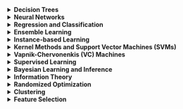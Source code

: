 <details>
<summary>
<b>Decision Trees</b>
<br>
</summary>

## What are Decision Trees?
Decision trees are a popular and easy-to-understand machine learning algorithm used for both classification and regression tasks. They work by recursively splitting the input data into subsets based on the values of the input features, and then making a decision based on the majority class or average value in each subset.

### Advantages of Decision Trees
    a. Interpretability: Decision trees are simple to understand and interpret, making them ideal for situations where transparency and explainability are important.

    b. Handling of both numerical and categorical data: Decision trees can handle both continuous and discrete input features, simplifying the preprocessing steps.

    c. Non-parametric: Decision trees are non-parametric, meaning they make no assumptions about the underlying distribution of the data, which can be advantageous when dealing with non-linear relationships.

    d. Handling missing values: Decision trees can handle missing data gracefully by using surrogate splits, which enable them to continue building the tree even when data is incomplete.

### Disadvantages of Decision Trees
    a. Overfitting: Decision trees are prone to overfitting, especially when the tree is deep. This can be mitigated by pruning techniques or setting a maximum depth.

    b. Sensitivity to small changes in data: Decision trees can be sensitive to small changes in the training data, which may result in entirely different trees being built.

    c. Greedy algorithm: The splitting criteria used in decision trees are based on a greedy algorithm, meaning they optimize for the best split at each step, which may not lead to the globally optimal tree.

## Limitations of Related Algorithms
    a. Random Forests: A popular ensemble method that builds multiple decision trees and combines their predictions. While it reduces overfitting and increases accuracy, it sacrifices interpretability, as the ensemble model becomes harder to interpret than a single decision tree.

    b. Gradient Boosted Machines (GBMs): Another ensemble method that builds decision trees sequentially, where each tree tries to correct the errors made by the previous one. GBMs can achieve high accuracy but can be more prone to overfitting, and they require careful tuning of hyperparameters. Additionally, they also sacrifice interpretability.

Decision trees are a versatile and interpretable machine learning algorithm, suitable for a variety of tasks. However, they can suffer from overfitting and sensitivity to small changes in data. Ensemble methods like Random Forests and GBMs help mitigate some of these issues but come with their own limitations, such as reduced interpretability and increased complexity.
</details>

<details>
<summary>
<b>Neural Networks</b>
</summary>

# What are Neural Networks?
Neural networks are a class of machine learning models inspired by the structure and function of biological neural networks. They consist of interconnected layers of artificial neurons, which are used to model complex relationships between input features and output predictions. Neural networks can be used for a wide range of tasks, including classification, regression, and unsupervised learning.

### Advantages of Neural Networks
    a. Universal approximators: Neural networks have the capability to approximate any continuous function, given a sufficiently large number of neurons and layers.

    b. Handling large-scale data: Neural networks can effectively handle large datasets and high-dimensional input spaces, making them suitable for tasks like image recognition and natural language processing.

    c. Robustness to noise: Neural networks can be robust to noise in the data, as they can learn to recognize patterns even when data is noisy or incomplete.

    d. Parallel processing: Neural networks can leverage the parallel processing capabilities of modern hardware (e.g., GPUs) to perform computations more efficiently.

### Disadvantages of Neural Networks
    a. Black-box models: Neural networks are often considered "black-box" models, as their inner workings can be difficult to interpret and explain, which may not be ideal in situations where transparency is important.

    b. Overfitting: Neural networks can be prone to overfitting, especially when they have a large number of parameters. This can be mitigated through techniques like regularization, early stopping, and dropout.

    c. Computational complexity: Training and deploying neural networks can be computationally expensive, especially for large models and datasets.

    d. Hyperparameter tuning: Neural networks often require careful tuning of hyperparameters (e.g., learning rate, network architecture, and activation functions), which can be time-consuming and challenging.

## Limitations of Related Algorithms
    a. Convolutional Neural Networks (CNNs): Specialized for grid-like data (e.g., images), CNNs utilize convolutional layers to learn local patterns. They achieve state-of-the-art performance in image recognition tasks, but their complexity and large number of parameters can make them resource-intensive to train and deploy.

    b. Recurrent Neural Networks (RNNs): Designed to handle sequential data (e.g., time series or text), RNNs can model temporal dependencies but can suffer from the vanishing or exploding gradient problem, which can make training challenging. Long Short-Term Memory (LSTM) and Gated Recurrent Unit (GRU) networks are variations of RNNs that help address this issue but may still be computationally expensive.

Neural networks are a powerful and versatile class of machine learning models capable of handling complex relationships and large-scale data. However, they have some drawbacks, including being black-box models, being prone to overfitting, and having high computational complexity. Specialized variants like CNNs and RNNs have their own limitations and may be more suitable for specific tasks.
</details>

<details>
<summary>
<b>Regression and Classification</b>
</summary>

# What are Regression and Classification?
Regression and classification are two fundamental types of supervised learning tasks in machine learning. In supervised learning, a model is trained using labeled data, where each data point has an associated target value or class label.

    a. Regression: Regression tasks involve predicting a continuous target variable based on input features. The goal is to learn the relationship between the input features and the target variable. Common regression algorithms include linear regression, ridge regression, and support vector regression.

    b. Classification: Classification tasks involve predicting the class label of an input data point based on its features. The goal is to learn the decision boundaries that separate different classes in the feature space. Common classification algorithms include logistic regression, k-nearest neighbors, and support vector machines.

### Advantages of Regression and Classification
    a. Wide applicability: Regression and classification are applicable to a broad range of problems and domains, from predicting house prices to diagnosing medical conditions.

    b. Simple to complex models: Both regression and classification tasks can be approached with a variety of models, ranging from simple linear models to complex deep learning architectures, depending on the problem and data.

    c. Interpretability: Many regression and classification algorithms, such as linear and logistic regression, offer interpretable models that can provide insights into the relationships between input features and target variables.

### Disadvantages of Regression and Classification
    a. Feature engineering: Effective regression and classification models may require careful feature engineering, which involves selecting, transforming, and combining input features to improve model performance.

    b. Imbalanced data: Classification tasks with imbalanced class distributions can lead to poor model performance, as the model may be biased towards the majority class. Techniques such as resampling or cost-sensitive learning can help address this issue.

    c. Assumptions: Some regression and classification algorithms make assumptions about the underlying data distribution, linearity, or independence of features. Violating these assumptions may lead to poor model performance.

## Limitations of Related Algorithms
    a. Linear regression: Assumes a linear relationship between input features and the target variable, which may not hold for more complex relationships.

    b. Logistic regression: Assumes that the log-odds of the target variable are linearly related to the input features, which may not hold for more complex decision boundaries.

    c. k-nearest neighbors: Sensitive to the choice of the number of neighbors (k) and distance metric, and can be computationally expensive for large datasets.

Regression and classification are fundamental supervised learning tasks with wide applicability across various domains. While they have some disadvantages, such as the need for feature engineering and potential issues with imbalanced data, they can be approached with a variety of models that offer varying levels of complexity and interpretability. The choice of algorithm depends on the specific problem, data, and desired level of model complexity.
</details>

<details>
<summary>
<b>Ensemble Learning</b>
</summary>

# What is Ensemble Learning?
Ensemble learning is a machine learning technique that combines multiple models (called base learners) to improve predictive performance. The idea is that the combined predictions of several models are often more accurate and robust than the prediction of a single model. Common ensemble learning methods include bagging, boosting, and stacking.

### Advantages of Ensemble Learning
    a. Improved accuracy: Ensemble methods often yield higher accuracy than individual models, as they can capture diverse patterns in the data and reduce the likelihood of overfitting.

    b. Robustness: By combining the predictions of multiple models, ensemble methods can be more robust to noise, outliers, and model-specific errors.

    c. Handling diverse data: Ensemble learning can effectively handle diverse datasets, as each base learner can be trained on a specific subset of data or focus on a particular aspect of the problem.

    d. Flexibility: Ensemble methods can combine different types of models, allowing for the exploration of various model architectures and the incorporation of domain-specific knowledge.

### Disadvantages of Ensemble Learning
    a. Increased complexity: Ensemble methods typically require training multiple models, which can lead to increased computational complexity and longer training times.

    b. Reduced interpretability: Ensembles of multiple models are generally less interpretable than individual models, making it more challenging to understand and explain the decision-making process.

    c. Hyperparameter tuning: Ensemble learning methods often involve additional hyperparameters (e.g., the number of base learners or the combination strategy), which may require careful tuning for optimal performance.

### Limitations of Related Algorithms
    a. Bagging (Bootstrap Aggregating): Bagging reduces variance by averaging the predictions of multiple base learners, each trained on a random subset of the data with replacement. While it can improve the stability and accuracy of unstable models like decision trees, it may not be as effective with more stable models or when dealing with high bias.

    b. Boosting: Boosting is an iterative process that combines multiple weak learners into a strong learner by assigning weights to the training instances and updating them at each iteration. Boosting can achieve high accuracy but can be more prone to overfitting, especially when using complex base learners, and requires careful tuning of hyperparameters.

    c. Stacking: Stacking combines the predictions of multiple base learners using another model (called a meta-learner) trained on their outputs. The performance of stacking depends on the choice of base learners and the meta-learner, and the method can be computationally expensive.

Ensemble learning is a powerful technique that combines multiple models to improve predictive performance and robustness. However, it has some disadvantages, such as increased complexity and reduced interpretability. The choice of ensemble method depends on the specific problem, data, and desired trade-offs between accuracy and complexity.
</details>

<details>
<summary>
<b>Instance-based Learning</b>
</summary>

# What is Instance-based Learning?
Instance-based learning, also known as memory-based learning or lazy learning, is a family of machine learning algorithms that make predictions based on the similarity between a new input instance and the instances in the training dataset. Instead of constructing an explicit model during the training phase, instance-based learners store the training instances in memory and use them to make predictions on new data. One popular instance-based learning algorithm is k-Nearest Neighbors (k-NN).

### Advantages of Instance-based Learning
    a. Easy implementation: Instance-based learning algorithms, such as k-NN, are relatively simple to implement and understand.

    b. Adaptive: Instance-based learners can adapt to new data easily, as they do not require retraining of the entire model when new instances are added.

    c. Non-parametric: Instance-based learning is non-parametric, meaning it makes no assumptions about the underlying data distribution, which can be advantageous when dealing with non-linear relationships.

    d. Handling noisy data: Instance-based learning can be robust to noisy data, as the influence of noise can be reduced by averaging the predictions of multiple neighbors.

### Disadvantages of Instance-based Learning
    a. Computationally expensive: Instance-based learning can be computationally expensive, especially for large datasets, as it requires calculating the distance between the new instance and all stored instances to make a prediction.

    b. Sensitive to the choice of distance metric and parameters: The performance of instance-based learning algorithms can be highly dependent on the choice of distance metric and parameters (e.g., the number of neighbors in k-NN).

    c. Memory requirements: Since instance-based learning algorithms store the entire training dataset in memory, they can have high memory requirements, especially for large datasets.

    d. Curse of dimensionality: Instance-based learning methods can suffer from the curse of dimensionality, as the distance metrics used become less meaningful in high-dimensional spaces. Dimensionality reduction techniques can help mitigate this issue.

### Limitations of Related Algorithms
    a. k-Nearest Neighbors: k-NN is sensitive to the choice of the number of neighbors (k) and the distance metric. It can be computationally expensive for large datasets and may require feature scaling or dimensionality reduction for optimal performance.

    b. Local Weighted Regression: Local weighted regression is an instance-based method for regression tasks that assigns weights to training instances based on their distance to the query point. It can adapt to local variations in the data but can be computationally expensive and sensitive to the choice of kernel and bandwidth.

Instance-based learning is a family of machine learning algorithms that make predictions based on the similarity between instances. They offer several advantages, such as easy implementation and adaptability to new data, but also have some disadvantages, including computational expense and sensitivity to distance metrics and parameters. The choice of instance-based learning algorithm depends on the specific problem, data, and desired trade-offs between computational efficiency and adaptability.
</details>

<details>
<summary>
<b>Kernel Methods and Support Vector Machines (SVMs)</b>
</summary>

# What are Kernel Methods and Support Vector Machines?
Kernel methods are a class of machine learning algorithms that employ kernel functions to implicitly transform input data into higher-dimensional spaces, enabling them to capture complex, non-linear relationships between input features and target variables. Support Vector Machines (SVMs) are a popular example of kernel methods, used for both classification and regression tasks.

Support Vector Machines (SVMs): SVMs are a supervised learning technique that constructs a decision boundary (or hyperplane) to separate different classes or predict target values. In the case of non-linearly separable data, SVMs employ kernel functions to map the input data into higher-dimensional spaces, where a linear decision boundary can be more easily found.

### Advantages of Kernel Methods and SVMs
    a. High accuracy: SVMs often achieve high accuracy in classification and regression tasks, especially when an appropriate kernel function is used.

    b. Robust to overfitting: SVMs are robust to overfitting, particularly in high-dimensional spaces, due to their objective of maximizing the margin between classes.

    c. Handling non-linear relationships: Kernel methods, including SVMs, can effectively handle non-linear relationships in data by mapping the input features to higher-dimensional spaces.

    d. Sparse solutions: The SVM solution relies on a subset of the training instances called support vectors, leading to sparse and computationally efficient representations.

### Disadvantages of Kernel Methods and SVMs
    a. Choice of kernel and parameters: The performance of kernel methods, including SVMs, is highly dependent on the choice of kernel function and its parameters. Finding the optimal kernel and parameters can be challenging and time-consuming.

    b. Scalability: SVMs can be computationally expensive for large datasets, as the training complexity scales with the number of support vectors, which can grow with the size of the dataset.

    c. Interpretability: SVMs, particularly with non-linear kernels, can be difficult to interpret and explain, as the decision boundary may not have a straightforward relationship with the input features.

### Limitations of Related Algorithms
    a. Kernel Ridge Regression: Kernel ridge regression is a kernelized version of ridge regression that can handle non-linear relationships. However, it can be computationally expensive for large datasets, as it requires the inversion of a kernel matrix.

    b. Kernel PCA: Kernel PCA is a non-linear dimensionality reduction technique that employs kernel functions to perform principal component analysis in higher-dimensional spaces. While it can capture non-linear relationships, it may require careful selection of the kernel function and its parameters.

Kernel methods and support vector machines are powerful techniques for handling complex, non-linear relationships in machine learning tasks. They offer high accuracy and robustness to overfitting but can be sensitive to the choice of kernel function and its parameters. Additionally, they may be computationally expensive for large datasets and may have reduced interpretability compared to linear models. The choice of kernel method or SVM depends on the specific problem, data, and desired trade-offs between accuracy, complexity, and interpretability.
</details>

<details>
<summary>
<b>Vapnik-Chervonenkis (VC) Machines</b>
</summary>

Vapnik-Chervonenkis (VC) Dimension
The VC dimension, named after Vladimir Vapnik and Alexey Chervonenkis, is a measure of the capacity or complexity of a model or hypothesis class in statistical learning theory. It is used to quantify the expressive power of a model, which is essential for understanding its ability to generalize to new data.

The VC dimension is defined as the largest number of data points that can be shattered (i.e., correctly separated or classified) by a model or hypothesis class. A higher VC dimension implies a more expressive and flexible model, which can fit more complex relationships in the data.

However, a high VC dimension can also lead to overfitting, as the model may capture noise in the training data instead of the underlying patterns. Balancing the VC dimension and the complexity of the model is crucial for achieving good generalization performance.
</details>

<details>
<summary>
<b>Supervised Learning</b>
</summary>

# What is Supervised Learning?
Supervised learning is a type of machine learning where a model is trained using a labeled dataset, which consists of input features and their corresponding target variables or class labels. The goal of supervised learning is to learn a mapping from input features to the target variable or class label, allowing the model to make accurate predictions on new, unseen data. Supervised learning can be further divided into two main categories: regression and classification.

    a. Regression: In regression tasks, the target variable is continuous, and the goal is to predict a numerical value based on input features. Examples include predicting house prices, stock prices, or temperatures.

    b. Classification: In classification tasks, the target variable is categorical, and the goal is to predict the class label of an input instance based on its features. Examples include spam email detection, handwritten digit recognition, or medical diagnosis.

### Advantages of Supervised Learning
    a. Predictive power: Supervised learning models can achieve high predictive accuracy on a wide range of problems, given a sufficient amount of labeled data and appropriate algorithm selection.

    b. Applicability: Supervised learning is applicable across diverse domains, from finance and healthcare to natural language processing and computer vision.

    c. Model interpretability: Some supervised learning algorithms, such as linear regression and decision trees, provide interpretable models that can reveal insights into the relationships between input features and target variables.

### Disadvantages of Supervised Learning
    a. Labeling effort: Supervised learning relies on labeled data, which can be time-consuming and costly to obtain, especially for large datasets or when domain expertise is required.

    b. Overfitting: Supervised learning models can overfit the training data, especially when the model complexity is high or the amount of training data is limited. Overfitting occurs when the model captures noise in the training data instead of the underlying patterns and generalizes poorly to new data.

    c. Imbalanced data: Classification tasks with imbalanced class distributions can lead to biased models that favor the majority class. Techniques such as resampling or cost-sensitive learning can be employed to address this issue.

Supervised learning is a widely applicable machine learning paradigm that learns from labeled data to make predictions on new, unseen data. It offers high predictive accuracy and can be applied across various domains. However, supervised learning has some disadvantages, such as the need for labeled data, the risk of overfitting, and potential issues with imbalanced data. The choice of supervised learning algorithm depends on the specific problem, the nature of the data, and the desired model complexity and interpretability.
</details>

<details>
<summary>
<b>Bayesian Learning and Inference</b>
</summary>

# What is Bayesian Learning and Inference?
Bayesian learning and inference is a probabilistic approach to machine learning and statistics based on Bayes' theorem. It provides a framework for updating beliefs and making predictions by incorporating new evidence in the form of observed data. Bayesian methods explicitly model the uncertainty in the parameters and predictions, which allows them to adapt as more data becomes available.

Bayes' theorem relates the conditional probabilities of the model parameters (or hypotheses) and the observed data:

`P(parameters | data) = (P(data | parameters) * P(parameters)) / P(data)`

where:
`P(parameters | data)` is the posterior probability, representing our updated belief about the parameters given the observed data.
`P(data | parameters)` is the likelihood, representing the probability of observing the data given the parameters.
`P(parameters)` is the prior probability, representing our initial belief about the parameters before observing the data.
`P(data)` is the marginal likelihood or evidence, representing the probability of the data across all possible parameter values.

### Advantages of Bayesian Learning and Inference
    a. Probabilistic interpretation: Bayesian methods provide a principled way to reason about uncertainty, offering probabilistic estimates of parameters and predictions.

    b. Adaptability: Bayesian models can adapt to new data as it becomes available, updating their beliefs and predictions accordingly.

    c. Incorporating prior knowledge: Bayesian methods allow for the incorporation of prior knowledge or domain expertise in the form of prior probabilities, which can improve predictions, especially when data is limited.

    d. Model comparison and selection: Bayesian methods can be used for model comparison and selection, by comparing the marginal likelihoods (or Bayesian factors) of different models.

### Disadvantages of Bayesian Learning and Inference
    a. Computational complexity: Bayesian methods can be computationally expensive, particularly for high-dimensional or complex models. Approximate inference techniques, such as Markov Chain Monte Carlo (MCMC) or Variational Inference, are often required to overcome this issue.

    b. Choice of prior: The choice of the prior distribution can be subjective and may influence the results, especially when the amount of data is limited. Uninformative or weakly informative priors are often used to minimize the impact of the prior on the posterior distribution.

### Limitations of Related Algorithms
    a. Bayesian networks: Bayesian networks are graphical models that represent probabilistic relationships among a set of variables. They can be used for reasoning and inference in uncertain domains but can become computationally expensive for large networks or when dealing with continuous variables.

    b. Naïve Bayes classifier: The naïve Bayes classifier is a simple Bayesian classifier based on the assumption of conditional independence between features given the class label. While it is computationally efficient and performs well in many cases, its strong independence assumption can lead to suboptimal performance when features are correlated.

Bayesian learning and inference is a probabilistic approach to machine learning and statistics that offers a principled way to reason about uncertainty, adapt to new data, and incorporate prior knowledge. However, Bayesian methods can be computationally expensive and may be sensitive to the choice of prior distribution. The choice of Bayesian algorithm depends on the specific problem, the nature of the data, and the desired trade-offs between computational efficiency and probabilistic interpretation.
</details>

<details>
<summary>
<b>Information Theory</b>
</summary>

# What is Information Theory?
Information theory, founded by Claude Shannon in 1948, is a branch of applied mathematics and electrical engineering that deals with the quantification, storage, and communication of information. The primary goal of information theory is to study the fundamental limits of data compression and reliable transmission of information across noisy channels. Some key concepts in information theory include entropy, mutual information, and channel capacity.

## Key Concepts in Information Theory
    a. Entropy: Entropy measures the amount of uncertainty or randomness in a random variable. It quantifies the average information content of the possible outcomes and provides a lower bound on the average number of bits needed to encode the outcomes. In the context of machine learning, entropy is often used as a measure of impurity or disorder in data, such as in decision tree algorithms.

    b. Mutual Information: Mutual information measures the amount of information shared between two random variables. It quantifies the reduction in uncertainty about one variable given the knowledge of the other variable. In machine learning, mutual information can be used for feature selection by identifying the most informative features with respect to the target variable.

    c. Channel Capacity: Channel capacity represents the maximum rate at which information can be reliably transmitted across a noisy communication channel, given the channel's noise characteristics. Shannon's channel capacity theorem states that reliable communication is possible as long as the transmission rate is below the channel capacity and an appropriate coding scheme is used.

### Applications of Information Theory in Machine Learning
    a. Feature selection: Information theoretic measures, such as mutual information, can be used to rank and select the most informative features for a given machine learning task.

    b. Model evaluation: Information theoretic criteria, like the Akaike Information Criterion (AIC) and Bayesian Information Criterion (BIC), can be used for model selection and evaluation by balancing model complexity and goodness of fit.

    c. Data compression: Information theory provides the foundation for lossless data compression algorithms, such as Huffman coding and arithmetic coding, which can be used to store and transmit data more efficiently.

    d. Deep learning: Concepts from information theory, like entropy and mutual information, have been applied to understand the behavior and optimization of deep neural networks.

Information theory is a field that focuses on the quantification, storage, and communication of information. Its key concepts, such as entropy, mutual information, and channel capacity, provide insights into the limits of data compression and reliable transmission. Information theory has several applications in machine learning, including feature selection, model evaluation, data compression, and deep learning.
</details>

<details>
<summary>
<b>Randomized Optimization</b>
</summary>

# What is Randomized Optimization?
Randomized optimization refers to a class of optimization algorithms that rely on random sampling or stochastic processes to find the global or near-global optima of an objective function. These algorithms are particularly useful for solving complex optimization problems where the objective function is non-convex, discontinuous, or has multiple local optima. Randomized optimization techniques can help overcome some of the limitations of deterministic optimization methods, such as getting trapped in local optima or being sensitive to the initial conditions.

## Examples of Randomized Optimization Algorithms
    a. Simulated Annealing: Simulated annealing is inspired by the annealing process in metallurgy, where a material is slowly cooled to reduce its defects and improve its structure. The algorithm explores the search space by accepting both improvements and occasional worsening moves, with the probability of accepting worsening moves decreasing over time. This allows the algorithm to escape local optima and explore the search space more effectively.

    b. Genetic Algorithms: Genetic algorithms are inspired by the process of natural selection and evolution. They maintain a population of candidate solutions and evolve it over time by applying genetic operators such as mutation, crossover, and selection. Genetic algorithms are useful for searching large, complex spaces and can be applied to a wide range of optimization problems.

    c. Particle Swarm Optimization: Particle swarm optimization is inspired by the social behavior of birds or fish in a flock or school. The algorithm maintains a swarm of particles, each representing a candidate solution, that move through the search space based on their own best position and the best position found by the entire swarm. The particles cooperatively explore the search space and converge towards the global optimum.

    d. Random Search: Random search is a simple stochastic optimization method that generates random samples within the search space and evaluates the objective function at those points. Although it lacks the guided exploration of more sophisticated algorithms, random search can be effective for some problems, particularly when combined with local search methods.

### Advantages of Randomized Optimization
    a. Exploration and exploitation: Randomized optimization algorithms balance exploration (searching the entire search space) and exploitation (focusing on promising areas), which can lead to more effective searches for global optima.

    b. Robustness to local optima: Randomized optimization methods are less likely to get trapped in local optima compared to deterministic methods, as they incorporate randomness to explore different areas of the search space.

    c. Flexibility: Randomized optimization algorithms can be applied to a wide range of optimization problems, including those with non-convex, discontinuous, or noisy objective functions.

### Disadvantages of Randomized Optimization
    a. Convergence speed: Randomized optimization methods can be slower to converge than deterministic methods, as they rely on random sampling or stochastic processes.

    b. Parameter tuning: Many randomized optimization algorithms have parameters that need to be tuned, such as the cooling schedule in simulated annealing or the mutation and crossover rates in genetic algorithms. Finding the optimal parameter settings can be challenging and time-consuming.

    c. No guarantee of finding the global optimum: Although randomized optimization methods are generally more robust to local optima than deterministic methods, they do not guarantee finding the global optimum in all cases.

Randomized optimization techniques provide a powerful approach to solving complex optimization problems by incorporating randomness and stochastic processes. They offer advantages such as robustness to local optima, flexibility, and a balance between exploration and exploitation. However, they may have slower convergence speeds and require parameter tuning. The choice of randomized optimization algorithm depends on the specific problem, the nature of the objective function, and the desired trade-offs between convergence speed and robustness to local optima.
</details>

<details>
<summary>
<b>Clustering</b>
</summary>

# What is Clustering?
Clustering is an unsupervised learning technique used to group similar data points together based on their features. The goal of clustering is to identify underlying patterns or structures in the data without relying on any prior knowledge of class labels or target variables. Clustering has a wide range of applications, including customer segmentation, anomaly detection, image segmentation, and document categorization.

## Common Clustering Algorithms
    a. K-means: K-means is a partition-based clustering algorithm that aims to minimize the sum of squared distances between data points and their corresponding cluster centroids. It initializes K centroids randomly, assigns each data point to the nearest centroid, and iteratively updates the centroids until convergence. K-means is computationally efficient but is sensitive to the initial centroids and the choice of K.

    b. Hierarchical Clustering: Hierarchical clustering creates a tree-like structure of nested clusters, represented as a dendrogram. It can be either agglomerative (bottom-up) or divisive (top-down). Agglomerative hierarchical clustering starts with each data point as a separate cluster and iteratively merges the closest clusters until a single cluster remains. Divisive hierarchical clustering starts with all data points in a single cluster and iteratively splits the clusters until each data point forms its own cluster.

    c. DBSCAN (Density-Based Spatial Clustering of Applications with Noise): DBSCAN is a density-based clustering algorithm that identifies clusters based on the density of data points in the feature space. It defines a cluster as a dense region of points separated by areas of lower point density. DBSCAN is robust to noise, can detect clusters of varying shapes and sizes, and does not require specifying the number of clusters in advance.

### Advantages of Clustering
    a. Unsupervised learning: Clustering can reveal hidden structures and patterns in the data without requiring labeled data or prior knowledge of the target variables.

    b. Flexibility: Clustering algorithms can be applied to a wide range of data types and domains, including images, text, and numeric data.

    c. Scalability: Some clustering algorithms, such as K-means and DBSCAN, can scale to large datasets and handle high-dimensional feature spaces.

### Disadvantages of Clustering
    a. Determining the number of clusters: In some clustering algorithms, like K-means, the choice of the number of clusters (K) can be challenging and may require domain knowledge or additional techniques, such as the elbow method or silhouette analysis.

    b. Sensitivity to initial conditions: Some clustering algorithms, such as K-means, are sensitive to initial conditions, which can lead to different clustering results depending on the initialization of centroids.

    c. Assumptions about cluster shapes: Clustering algorithms often make assumptions about the shapes, sizes, or densities of clusters. For example, K-means assumes that clusters are spherical and of similar sizes, which may not hold true for all datasets.

Clustering is an unsupervised learning technique used to group similar data points together based on their features. It has a wide range of applications and can be performed using various algorithms, each with its advantages and disadvantages. The choice of clustering algorithm depends on the specific problem, the nature of the data, and the desired characteristics of the resulting clusters.
</details>

<details>
<summary>
<b>Feature Selection</b>
</summary>

# What is Feature Selection?
Feature selection is the process of selecting a subset of relevant features from the original feature set to be used in building a machine learning model. The main goal of feature selection is to reduce the dimensionality of the data, improve model performance, and enhance the interpretability of the model. Feature selection techniques can be categorized into filter methods, wrapper methods, and embedded methods.

## Types of Feature Selection Methods
    a. Filter Methods: Filter methods rank features based on their individual relevance to the target variable, independent of any specific learning algorithm. They are computationally efficient and less prone to overfitting but may not capture interactions between features. Examples of filter methods include:

    - Information Gain
    - Chi-Square Test
    - Correlation Coefficient
    - Variance Threshold

    b. Wrapper Methods: Wrapper methods evaluate subsets of features by training a specific learning algorithm on the data and measuring its performance. They take into account the interactions between features but can be computationally expensive and more prone to overfitting. Examples of wrapper methods include:

    - Forward Selection
    - Backward Elimination
    - Recursive Feature Elimination

    c. Embedded Methods: Embedded methods perform feature selection as part of the learning algorithm itself. They can capture interactions between features and are typically more computationally efficient than wrapper methods. Examples of embedded methods include:

    - LASSO Regression (L1 Regularization)
    - Ridge Regression (L2 Regularization)
    - Elastic Net (L1 and L2 Regularization)
    - Decision Trees and Random Forests (using feature importance)

### Advantages of Feature Selection
    a. Improved Model Performance: By removing irrelevant or redundant features, feature selection can improve the accuracy, precision, recall, or F1-score of a machine learning model.

    b. Reduced Overfitting: Feature selection can reduce the risk of overfitting by simplifying the model and reducing the number of parameters to be learned.

    c. Faster Training: Reducing the dimensionality of the data can lead to faster training times for machine learning algorithms.

    d. Enhanced Interpretability: Feature selection can help identify the most important features in the data, making the model more interpretable and easier to explain.

### Disadvantages of Feature Selection
    a. Loss of Information: Feature selection may result in the loss of some information if important features are mistakenly removed or if interactions between features are not captured.

    b. Model-Specific Results: Wrapper and embedded methods are tailored to specific learning algorithms, which means that the selected features may not be optimal for other algorithms.

Feature selection is a critical step in the machine learning pipeline that aims to reduce the dimensionality of the data, improve model performance, and enhance interpretability. There are several types of feature selection methods, including filter, wrapper, and embedded methods, each with their advantages and disadvantages. The choice of feature selection method depends on the specific problem, the nature of the data, and the desired trade-offs between computational efficiency, model performance, and interpretability.
</details>